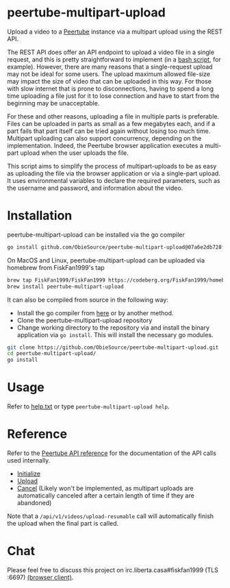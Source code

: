 # peertube-multipart-upload
Upload a video to a [Peertube](https://joinpeertube.org/) instance via a multipart upload using the REST API.

The REST API does offer an API endpoint to upload a video file in a single request, and this is pretty straightforward to implement (in a [bash script](https://gist.github.com/FiskFan1999/66daa3063f63418cb6957123d7f8955d), for example). However, there are many reasons that a single-request upload may not be ideal for some users. The upload maximum allowed file-size may impact the size of video that can be uploaded in this way. For those with slow internet that is prone to disconnections, having to spend a long time uploading a file just for it to lose connection and have to start from the beginning may be unacceptable.

For these and other reasons, uploading a file in multiple parts is preferable. Files can be uploaded in parts as small as a few megabytes each, and if a part fails that part itself can be tried again without losing too much time. Multipart uploading can also support concurrency, depending on the implementation. Indeed, the Peertube browser application executes a multi-part upload when the user uploads the file.

This script aims to simplify the process of multipart-uploads to be as easy as uploading the file via the browser application or via a single-part upload. It uses environmental variables to declare the required parameters, such as the username and password, and information about the video.

# Installation
peertube-multipart-upload can be installed via the go compiler
```bash
go install github.com/ObieSource/peertube-multipart-upload@07a6e2db728f90a6911d1e3d3f0b7c92e38b9835
```

On MacOS and Linux, peertube-multipart-upload can be uploaded via homebrew from FiskFan1999's tap
```bash
brew tap FiskFan1999/FiskFan1999 https://codeberg.org/FiskFan1999/homebrew-FiskFan1999.git
brew install peertube-multipart-upload
```

It can also be compiled from source in the following way:
- Install the go compiler from [here](https://go.dev/dl/) or by another method.
- Clone the peertube-multipart-upload repository
- Change working directory to the repository via and install the binary application via `go install`. This will install the necessary go modules.
```bash
git clone https://github.com/ObieSource/peertube-multipart-upload.git
cd peertube-multipart-upload/
go install
```

# Usage
Refer to [help.txt](https://raw.githubusercontent.com/ObieSource/peertube-multipart-upload/master/help.txt) or type `peertube-multipart-upload help`.

# Reference
Refer to the [Peertube API reference](https://docs.joinpeertube.org/api-rest-reference.html#operation/uploadResumableInit) for the documentation of the API calls used internally.

- [Initialize](https://docs.joinpeertube.org/api-rest-reference.html#operation/uploadResumableInit)
- [Upload](https://docs.joinpeertube.org/api-rest-reference.html#operation/uploadResumable)
- [Cancel](https://docs.joinpeertube.org/api-rest-reference.html#operation/uploadResumableCancel) (Likely won't be implemented, as multipart uploads are automatically canceled after a certain length of time if they are abandoned)

Note that a `/api/v1/videos/upload-resumable` call will automatically finish the upload when the final part is called.

# Chat
Please feel free to discuss this project on irc.liberta.casa#fiskfan1999 (TLS :6697) [(browser client)](https://liberta.casa/kiwi/#fiskfan1999).
